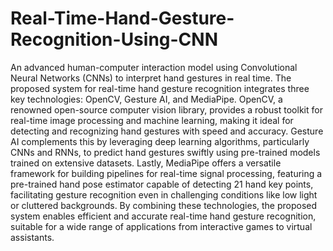 # Real-Time-Hand-Gesture-Recognition-Using-CNN
An advanced human-computer interaction model using Convolutional Neural Networks  (CNNs) to interpret hand gestures in real time.
The proposed system for real-time hand gesture recognition integrates three key technologies: OpenCV, Gesture AI, and MediaPipe. OpenCV, a renowned open-source computer vision library, provides a robust toolkit for real-time image processing and machine learning, making it ideal for detecting and recognizing hand gestures with speed and accuracy. Gesture AI complements this by leveraging deep learning algorithms, particularly CNNs and RNNs, to predict hand gestures swiftly using pre-trained models trained on extensive datasets. Lastly, MediaPipe offers a versatile framework for building pipelines for real-time signal processing, featuring a pre-trained hand pose estimator capable of detecting 21 hand key points, facilitating gesture recognition even in challenging conditions like low light or cluttered backgrounds. By combining these technologies, the proposed system enables efficient and accurate real-time hand gesture recognition, suitable for a wide range of applications from interactive games to virtual assistants.

